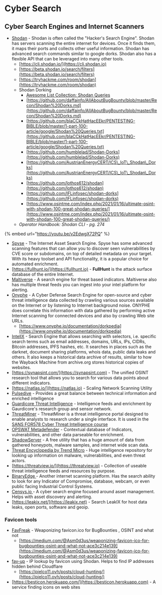 # Cyber Search

## **Cyber Search Engines and Internet Scanners**

* [Shodan](https://www.shodan.io) - Shodan is often called the "Hacker's Search Engine". Shodan has servers scanning the entire internet for devices. Once it finds them, it maps their ports and collects other useful information. Shodan has advanced search commands similar to google dorks. Shodan also has a flexible API that can be leveraged into many other tools.
  * [https://cli.shodan.io/](https://cli.shodan.io)
  * [https://beta.shodan.io/search/filters](https://beta.shodan.io/search/filters)
  * [https://tryhackme.com/room/shodan](https://tryhackme.com/room/shodan)
  * Shodan Dorking
    * [Awesome List Collection: Shodan Queries](https://github.com/jakejarvis/awesome-shodan-queries)
    * [https://github.com/daffainfo/AllAboutBugBounty/blob/master/Recon/Shodan%20Dorks.md](https://github.com/daffainfo/AllAboutBugBounty/blob/master/Recon/Shodan%20Dorks.md)
    * [https://github.com/blaCCkHatHacEEkr/PENTESTING-BIBLE/blob/master/1-part-100-article/google/Shodan%20Queries.txt](https://github.com/blaCCkHatHacEEkr/PENTESTING-BIBLE/blob/master/1-part-100-article/google/Shodan%20Queries.txt)
    * [https://github.com/humblelad/Shodan-Dorks](https://github.com/humblelad/Shodan-Dorks)
    * [https://github.com/AustrianEnergyCERT/ICS\_IoT\_Shodan\_Dorks](https://github.com/AustrianEnergyCERT/ICS\_IoT\_Shodan\_Dorks)
    * [https://github.com/lothos612/shodan](https://github.com/lothos612/shodan)
    * [https://github.com/IFLinfosec/shodan-dorks](https://github.com/IFLinfosec/shodan-dorks)
    * [https://www.osintme.com/index.php/2021/01/16/ultimate-osint-with-shodan-100-great-shodan-queries/](https://www.osintme.com/index.php/2021/01/16/ultimate-osint-with-shodan-100-great-shodan-queries/)
  * _Operator Handbook: Shodan CLI - pg. 274_

{% embed url="https://youtu.be/v2EdwgX72PQ" %}

* [Spyse](https://spyse.com) - The Internet Asset Search Engine. Spyse has some advanced scanning features that can allow you to discover seen vulnerabilities by CVE score or subdomains, on top of detailed metadata on your target. With its heavy toolset and API functionality, it is a popular choice for automated enrichment.
* [https://fullhunt.io/](https://fullhunt.io) - **FullHunt** is the attack surface database of the entire Internet.
* [Maltiverse](https://maltiverse.com/search) - A search engine for threat based indicators. Maltiverse also has multiple threat feeds you can ingest into your intel platform for alerting.
* [Onyphe](https://www.onyphe.io) - A Cyber Defense Search Engine for open-source and cyber threat intelligence data collected by crawling various sources available on the Internet or by listening to Internet background noise. ONYPHE does correlate this information with data gathered by performing active Internet scanning for connected devices and also by crawling Web site URLs.
  * [https://www.onyphe.io/documentation/dorkpedia](https://www.onyphe.io/documentation/dorkpedia)
* [IntellX](https://intelx.io) - Search Engine that allows searching with selectors, i.e. specific search terms such as email addresses, domains, URLs, IPs, CIDRs, Bitcoin addresses, IPFS hashes, etc. It searches in places such as the darknet, document sharing platforms, whois data, public data leaks and others. It also keeps a historical data archive of results, similar to how the Wayback Machine from archive.org stores historical copies of websites.
* [https://synapsint.com/](https://synapsint.com) - The unified OSINT research tool that allows you to search for various data points about different indicators.
* [https://natlas.io/](https://natlas.io) - Scaling Network Scanning Utility
* [Pulsedive](https://pulsedive.com) - Provides a great balance between technical information and enriched intelligence
* [Guardicore Threat Intelligence](https://threatintelligence.guardicore.com) - Intelligence feeds and enrichment by Gaurdicore's research group and sensor network.
* [ThreatMiner](https://www.threatminer.org) - ThreatMiner is a threat intelligence portal designed to enable analysts to research under a single interface. It is used in the [SANS FOR578 Cyber Threat Intelligence course](https://digital-forensics.sans.org/media/DFPS\_FOR578\_v1.5\_4-19.pdf)
* [OPSWAT Metadefender](https://metadefender.opswat.com/?lang=en) - Contextual database of Indicators, vulnerabilities, and other data parseable for enrichment.
* [ShadowServer](https://www.shadowserver.org/what-we-do/) - A free utility that has a huge amount of data from gathered honeypots, malware samples, and internet wide scan data.
* [Threat Encyclopedia by Trend Micro](https://www.trendmicro.com/vinfo/us/threat-encyclopedia/) - Huge intelligence repository for looking up information on malware, vulnerabilities, and even threat actors.
* [https://threatview.io/](https://threatview.io) - Collection of useable threat intelligence feeds and resources by purpose.
* [BinaryEdge ](https://app.binaryedge.io/services/query)- Another internet scanning platform. Has the search ability to look for any Indicator of Compromise, database, webcam, or even public facing Industrial Control Systems.
* [Censys.io ](https://search.censys.io)- A cyber search engine focused around asset management. Helps with asset discovery and alerting.
* [https://leakix.net/](https://leakix.net) - Search LeakIX for host data leaks, open ports, software and geoip.

### Favicon tools

* [FavFreak](https://github.com/devanshbatham/FavFreak) - Weaponizing favicon.ico for BugBounties , OSINT and what not
  * [https://medium.com/@Asm0d3us/weaponizing-favicon-ico-for-bugbounties-osint-and-what-not-ace3c214e139](https://medium.com/@Asm0d3us/weaponizing-favicon-ico-for-bugbounties-osint-and-what-not-ace3c214e139)
* [fav-up](https://github.com/pielco11/fav-up) - IP lookup by favicon using Shodan. Helps to find IP addresses hidden behind Cloudflare
  * [https://pielco11.ovh/posts/cloud-hunting/](https://pielco11.ovh/posts/cloud-hunting/)
* [https://besticon.herokuapp.com/](https://besticon.herokuapp.com) - A service finding icons on web sites
